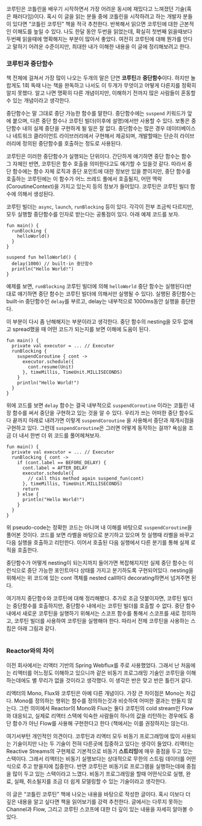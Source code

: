 코루틴은 코틀린을 배우기 시작하면서 가장 어려운 동시에 재밌다고 느껴졌던 기술(혹은 패러다임)이다. 혹시 이 글을 읽는 분들 중에 코틀린을 시작하려고 하는 개발자 분들이 있다면 “코틀린 코루틴” 책을 적극 추천한다. 반복해서 읽으면 코루틴에 대한 근본적인 이해도를 높일 수 있다. 나도 한달 동안 두번을 읽었는데, 확실히 첫번째 읽을때보다 두번째 읽을때에 명확해지는 부분이 많아서 좋았다. 여전히 코루틴에 대해 뭔가를 안다고 말하기 어려운 수준이지만, 최대한 내가 이해한 내용을 이 글에 정리해보려고 한다.

### 코루틴과 중단함수
책 전체에 걸쳐서 가장 많이 나오는 두개의 말은 단연 **코루틴**과 **중단함수**이다. 하지만 놀랍게도 1회 독때 나는 책을 완독하고 나서도 이 두개가 무엇이고 어떻게 다른지를 정확히 알지 못했다. 알고 나면 명확히 다른 개념이지만, 이해하기 전까지 많은 사람들이 혼동할 수 있는 개념이라고 생각한다.

중단함수는 말 그대로 중단 가능한 함수를 말한다. 중단함수에는 `suspend` 키워드가 앞에 붙으며, 다른 중단 함수나 코루틴 빌더(이후에 설명)에서만 사용할 수 있다. 보통은 중단함수 내의 실제 중단을 구현하게 될 일은 잘 없다. 중단함수는 많은 경우 데이터베이스나 네트워크 클라이언트 라이브러리에서 구현해서 제공되며, 개발할때는 단순히 라이브러리에 정의된 중단함수를 호출하는 정도로 사용된다.

코루틴은 이러한 중단함수가 실행되는 단위이다. 간단하게 얘기하면 중단 함수는 함수 그 자체인 반면, 코루틴은 함수 호출을 의미한다고도 얘기할 수 있을것 같다. 따라서 중단 함수에는 함수 자체 로직과 중단 포인트에 대한 정보만 있을 뿐이지만, 중단 함수를 호출하는 코루틴에는 이 함수가 어느 쓰레드 풀에서 호출될지, 어떤 맥락(CoroutineContext)을 가지고 있는지 등의 정보가 들어있다. 코루틴은 코루틴 빌더 함수에 의해서 생성된다.

코루틴 빌더는  `async`, `launch`, `runBlocking` 등이 있다. 각각이 전부 조금씩 다르지만, 모두 실행할 중단함수를 인자로 받는다는 공통점이 있다. 아래 예제 코드를 보자.

```
fun main() {
  runBlocking {
    helloWorld()
  }
}

suspend fun helloWorld() {
  delay(1000) // built-in 중단함수
  println("Hello World!")
}
```

예제를 보면, `runBlocking` 코루틴 빌더에 의해 `helloWorld` 중단 함수는 실행된다(반대로 얘기하면 중단 함수는 코루틴 빌더에 의해서만 실행될 수 있다). 실행된 중단함수는 built-in 중단함수인 `delay`를 부르고, delay는 내부적으로 1000ms동안 실행을 중단한다.

이 부분이 다시 좀 난해해지는 부분이라고 생각한다. 중단 함수의 nesting을 모두 없애고 spread했을 때 어떤 코드가 되는지를 보면 이해에 도움이 된다.

```
fun main() {
  private val executor = ... // Executor
  runBlocking {
    suspendCoroutine { cont ->
      executor.schedule({
        cont.resume(Unit)
      }, timeMillis, TimeUnit.MILLISECONDS)
    }
    println("Hello World!")
  }
}
```

위에 코드를 보면 `delay` 함수는 결국 내부적으로 `suspendCoroutine` 이라는 코틀린 내장 함수를 써서 중단을 구현하고 있는 것을 알 수 있다. 우리가 쓰는 어떠한 중단 함수도 다 끝까지 아래로 내려가면 이렇게 `suspendCoroutine` 을 사용해서 중단과 재개시점을 구현하고 있다. 그런데 `suspendCoroutine`은 그러면 어떻게 동작하는 걸까? 욕심을 조금 더 내서 한번 더 위 코드를 풀어헤쳐보자.

```
fun main() {
  private val executor = ... // Executor
  runBlocking { cont ->
    if (cont.label == BEFORE_DELAY) {
      cont.label = AFTER_DELAY
      executor.schedule({
        // call this method again suspend_fun(cont)
      }, timeMillis, TimeUnit.MILLISECONDS)
      return
    } else {
      println("Hello World!")
    }
  }
}
```

위 pseudo-code는 정확한 코드는 아니며 내 이해를 바탕으로 `suspendCoroutine`을 풀어본 것이다. 코드를 보면 라벨을 바탕으로 분기하고 있으며 첫 실행때 라벨을 바꾸고 다음 실행을 호출하고 리턴한다. 이어서 호출된 다음 실행에서 다른 분기를 통해 실제 로직을 호출한다.

중단함수가 어떻게 nesting이 되는지까지 들어가면 복잡해지지만 실제 중단 함수는 이런식으로 중단 가능한 포인트마다 상태를 가지고 분기하도록 구현되어있다. nesting을 위해서는 위 코드에 있는 cont 객체를 nested call마다 decorating하면서 넘겨주면 된다.

여기까지 중단함수와 코루틴에 대해 정리해봤다. 추가로 조금 덧붙이자면, 코루틴 빌더는 중단함수를 호출하지만, 중단함수 내에서는 코루틴 빌더를 호출할 수 없다. 중단 함수 내에서 새로운 코루틴을 실행하기 위해서는 스코프 함수를 통해서 스코프를 새로 정의하고, 코루틴 빌더를 사용하여 코루틴을 실행해야 한다. 따라서 전체 코루틴을 사용하는 스킴은 아래 그림과 같다.

<img src="{{ site.url }}{{ site.baseurl }}/assets/images/coroutine.png" alt="">

### Reactor와의 차이
이전 회사에서는 리액터 기반의 Spring Webflux를 주로 사용했었다. 그래서 난 처음에는 리액터를 어느정도 이해하고 있으니까 같은 비동기 프로그래밍 기술인 코루틴을 이해하는데에도 별 무리가 없을 것이라고 생각했다. 이 생각은 반은 맞고 반은 틀린거 같다.

리액터의 Mono, Flux와 코루틴은 아예 다른 개념이다. 가장 큰 차이점은 Mono는 차갑다. Mono를 정의하는 행위는 함수를 정의하는것과 비슷하여 어떠한 결과는 만들지 않는다. 그런 의미에서 Reactor의 Mono와 Flux는 둘다 코루틴의 cold stream인 Flow와 대응되고, 실제로 리액터 스택에 익숙한 사람들이 하나의 값을 리턴하는 경우에도 중단 함수가 아닌 Flow를 사용해 구현한다고 한다 (책에서는 이를 권장하지는 않는다).

여기서부턴 개인적인 의견이다. 코루틴과 리액터 모두 비동기 프로그래밍에 많이 사용되는 기술이지만 나는 두 기술이 전혀 다른곳에 집중하고 있다는 생각이 들었다. 리액터는 Reactive Streams의 구현체로 기본적으로 비동기 **스트리밍**에 매우 중점을 두고 있는 스택이다. 그래서 리액터는 비동기 실행보다는 상대적으로 무한의 스트림 데이터를 어떤식으로 주고 받을지에 집중한다. 반면 코루틴은 비동기로 프로그램을 실행하는데에 중점을 많이 두고 있는 스택이라고 느꼈다. 비동기 프로그래밍을 할때 어떤식으로 실행, 완료, 실패, 취소될지를 조금 더 쉽게 모델링할 수 있는 기술이라고 생각한다.

이 글은 “코틀린 코루틴” 책에 나오는 내용을 바탕으로 작성한 글이다. 혹시 이보다 더 깊은 내용을 알고 싶다면 책을 읽어보기를 강력 추천한다. 글에서는 다루지 못하는 Channel과 Flow, 그리고 코루틴 스코프에 대한 더 깊이 있는 내용을 자세히 알아볼 수 있다.


